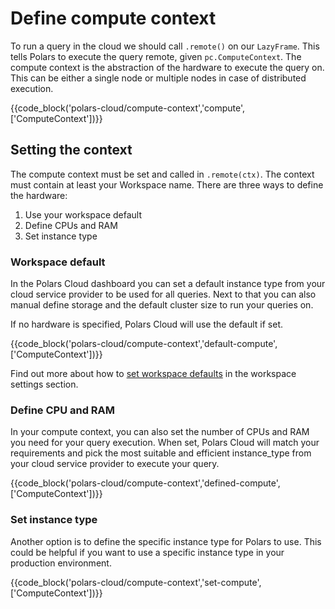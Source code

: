 # Define compute context

To run a query in the cloud we should call `.remote()` on our `LazyFrame`. This tells Polars to execute the query remote, given `pc.ComputeContext`. The compute context is the abstraction of the hardware to execute the query on. This can be either a single node or multiple nodes in case of distributed execution.

{{code_block('polars-cloud/compute-context','compute',['ComputeContext'])}}

## Setting the context

The compute context must be set and called in `.remote(ctx)`. The context must contain at least your Workspace name. There are three ways to define the hardware:

1. Use your workspace default
2. Define CPUs and RAM
3. Set instance type

### Workspace default

In the Polars Cloud dashboard you can set a default instance type from your cloud service provider to be used for all queries. Next to that you can also manual define storage and the default cluster size to run your queries on.

If no hardware is specified, Polars Cloud will use the default if set.

{{code_block('polars-cloud/compute-context','default-compute',['ComputeContext'])}}

Find out more about how to [set workspace defaults](../workspace/settings.md) in the workspace settings section.

### Define CPU and RAM

In your compute context, you can also set the number of CPUs and RAM you need for your query execution. When set, Polars Cloud will match your requirements and pick the most suitable and efficient instance_type from your cloud service provider to execute your query.

{{code_block('polars-cloud/compute-context','defined-compute',['ComputeContext'])}}

### Set instance type

Another option is to define the specific instance type for Polars to use. This could be helpful if you want to use a specific instance type in your production environment.

{{code_block('polars-cloud/compute-context','set-compute',['ComputeContext'])}}
